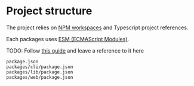 # Project structure

The project relies on [NPM workspaces](https://docs.npmjs.com/cli/v7/using-npm/workspaces) and Typescript project references.

Each packages uses [ESM (ECMAScript Modules)](https://nodejs.org/api/esm.html).

TODO: Follow [this guide](https://2ality.com/2021/07/simple-monorepos.html) and leave a reference to it here

```
package.json
packages/cli/package.json
packages/lib/package.json
packages/web/package.json
```
